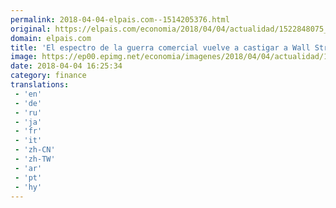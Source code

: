 ```yaml
---
permalink: 2018-04-04-elpais.com--1514205376.html
original: https://elpais.com/economia/2018/04/04/actualidad/1522848075_202966.html#?ref=rss&format=simple&link=link
domain: elpais.com
title: 'El espectro de la guerra comercial vuelve a castigar a Wall Street'
image: https://ep00.epimg.net/economia/imagenes/2018/04/04/actualidad/1522848075_202966_1522848269_rrss_normal.jpg
date: 2018-04-04 16:25:34
category: finance
translations: 
 - 'en'
 - 'de'
 - 'ru'
 - 'ja'
 - 'fr'
 - 'it'
 - 'zh-CN'
 - 'zh-TW'
 - 'ar'
 - 'pt'
 - 'hy'
---
```


